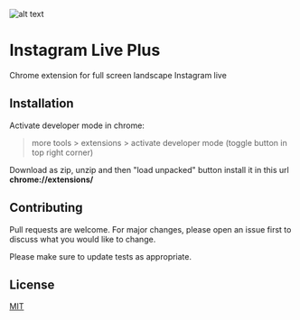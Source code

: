 ![alt text](https://github.com/esmaeilbahrani/instagram_live_plus/blob/master/icon.png?raw=true)


# Instagram Live Plus

Chrome extension for full screen landscape Instagram live


## Installation

Activate developer mode in chrome:
> more tools > extensions > activate developer mode (toggle button in top right corner)

Download as zip, unzip and then "load unpacked" button install it in this url **chrome://extensions/** 

 
## Contributing
Pull requests are welcome. For major changes, please open an issue first to discuss what you would like to change.

Please make sure to update tests as appropriate.

## License
[MIT](https://choosealicense.com/licenses/mit/)
